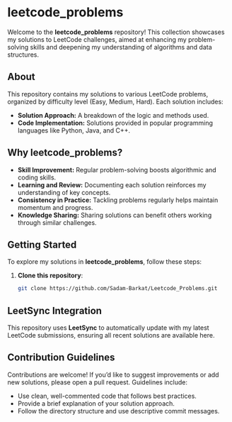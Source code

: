 # leetcode_problems

Welcome to the **leetcode_problems** repository! This collection showcases my solutions to LeetCode challenges, aimed at enhancing my problem-solving skills and deepening my understanding of algorithms and data structures.

## About

This repository contains my solutions to various LeetCode problems, organized by difficulty level (Easy, Medium, Hard). Each solution includes:
- **Solution Approach:** A breakdown of the logic and methods used.
- **Code Implementation:** Solutions provided in popular programming languages like Python, Java, and C++.

## Why leetcode_problems?

- **Skill Improvement:** Regular problem-solving boosts algorithmic and coding skills.
- **Learning and Review:** Documenting each solution reinforces my understanding of key concepts.
- **Consistency in Practice:** Tackling problems regularly helps maintain momentum and progress.
- **Knowledge Sharing:** Sharing solutions can benefit others working through similar challenges.

## Getting Started

To explore my solutions in **leetcode_problems**, follow these steps:

1. **Clone this repository**:
   ```bash
   git clone https://github.com/Sadam-Barkat/Leetcode_Problems.git
## LeetSync Integration

This repository uses **LeetSync** to automatically update with my latest LeetCode submissions, ensuring all recent solutions are available here.

## Contribution Guidelines

Contributions are welcome! If you’d like to suggest improvements or add new solutions, please open a pull request. Guidelines include:

- Use clean, well-commented code that follows best practices.
- Provide a brief explanation of your solution approach.
- Follow the directory structure and use descriptive commit messages.
